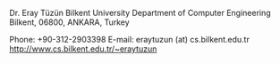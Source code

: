 Dr. Eray Tüzün
Bilkent University
Department of Computer Engineering
Bilkent, 06800, ANKARA, Turkey

Phone: +90-312-2903398 
E-mail: eraytuzun (at) cs.bilkent.edu.tr
http://www.cs.bilkent.edu.tr/~eraytuzun

